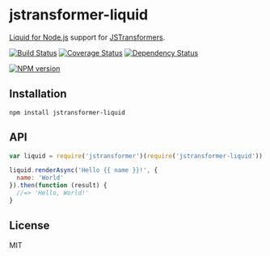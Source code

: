# jstransformer-liquid

[Liquid for Node.js](https://github.com/sirlantis/liquid-node) support for [JSTransformers](http://github.com/jstransformers).

[![Build Status](https://img.shields.io/travis/jstransformers/jstransformer-liquid/master.svg)](https://travis-ci.org/jstransformers/jstransformer-liquid)
[![Coverage Status](https://img.shields.io/codecov/c/github/jstransformers/jstransformer-liquid/master.svg)](https://codecov.io/gh/jstransformers/jstransformer-liquid)
[![Dependency Status](https://img.shields.io/david/jstransformers/jstransformer-liquid/master.svg)](http://david-dm.org/jstransformers/jstransformer-liquid)

[![NPM version](https://img.shields.io/npm/v/jstransformer-liquid.svg)](https://www.npmjs.org/package/jstransformer-liquid)

## Installation

    npm install jstransformer-liquid

## API

```js
var liquid = require('jstransformer')(require('jstransformer-liquid'))

liquid.renderAsync('Hello {{ name }}!', {
  name: 'World'
}).then(function (result) {
  //=> 'Hello, World!'
}
```

## License

MIT
